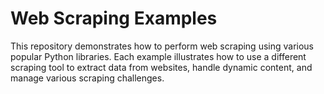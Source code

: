 # Web Scraping Examples
This repository demonstrates how to perform web scraping using various popular Python libraries. Each example illustrates how to use a different scraping tool to extract data from websites, handle dynamic content, and manage various scraping challenges.
